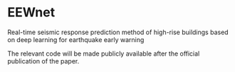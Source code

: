 # EEWnet
Real-time seismic response prediction method of high-rise buildings based on deep learning for earthquake early warning

The relevant code will be made publicly available after the official publication of the paper.
